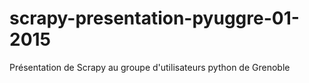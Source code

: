 # scrapy-presentation-pyuggre-01-2015
Présentation de Scrapy au groupe d'utilisateurs python de Grenoble
